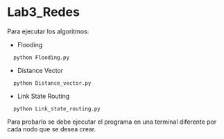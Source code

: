 # Lab3_Redes

Para ejecutar los algoritmos:
- Flooding
```console
  python Flooding.py
```
- Distance Vector
```console
  python Distance_vector.py
```
- Link State Routing
```console
  python Link_state_routing.py
```

Para probarlo se debe ejecutar el programa en una terminal diferente por cada nodo que se desea crear.
